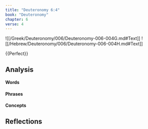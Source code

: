 ```yaml
---
title: "Deuteronomy 6:4"
book: "Deuteronomy"
chapter: 6
verse: 4
---
```

![[/Greek/Deuteronomy/006/Deuteronomy-006-004G.md#Text]]
![[/Hebrew/Deuteronomy/006/Deuteronomy-006-004H.md#Text]]

{{Perfect}}

## Analysis

#### Words

#### Phrases

#### Concepts

## Reflections
